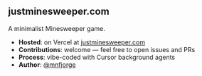 ## justminesweeper.com

A minimalist Minesweeper game.

- **Hosted**: on Vercel at [justminesweeper.com](https://justminesweeper.com)
- **Contributions**: welcome — feel free to open issues and PRs
- **Process**: vibe-coded with Cursor background agents
- **Author**: [@mnfjorge](https://github.com/mnfjorge)
